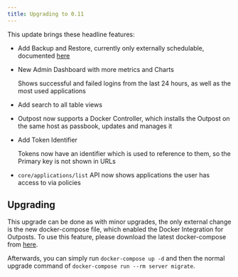 ```yaml
---
title: Upgrading to 0.11
---
```


This update brings these headline features:

-   Add Backup and Restore, currently only externally schedulable, documented [here](../maintenance/backups/index.md)
-   New Admin Dashboard with more metrics and Charts

    Shows successful and failed logins from the last 24 hours, as well as the most used applications

-   Add search to all table views
-   Outpost now supports a Docker Controller, which installs the Outpost on the same host as passbook, updates and manages it
-   Add Token Identifier

    Tokens now have an identifier which is used to reference to them, so the Primary key is not shown in URLs

-   `core/applications/list` API now shows applications the user has access to via policies

## Upgrading

This upgrade can be done as with minor upgrades, the only external change is the new docker-compose file, which enabled the Docker Integration for Outposts. To use this feature, please download the latest docker-compose from [here](https://raw.githubusercontent.com/BeryJu/passbook/master/docker-compose.yml).

Afterwards, you can simply run `docker-compose up -d` and then the normal upgrade command of `docker-compose run --rm server migrate`.
